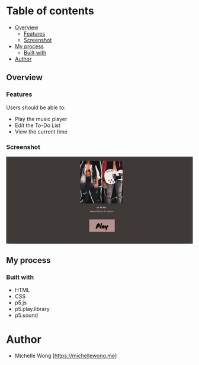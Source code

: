 # Table of contents

- [Overview](#overview)
  - [Features](#features)
  - [Screenshot](#screenshot)
- [My process](#my-process)
  - [Built with](#built-with)
- [Author](#author)

## Overview

### Features

Users should be able to:

- Play the music player
- Edit the To-Do List
- View the current time

### Screenshot

![](CC-final.png)

## My process

### Built with

- HTML
- CSS
- p5.js
- p5.play.library
- p5.sound

# Author

- Michelle Wong [https://michellewong.me]

